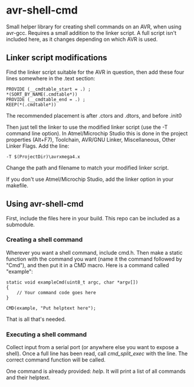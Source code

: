# avr-shell-cmd
Small helper library for creating shell commands on an AVR, when using avr-gcc.
Requires a small addition to the linker script. A full script isn't included here, as it changes depending on which AVR is used.

## Linker script modifications
Find the linker script suitable for the AVR in question, then add these four lines somewhere in the .text section:
```
PROVIDE (__cmdtable_start = .) ;
*(SORT_BY_NAME(.cmdtable*))
PROVIDE (__cmdtable_end = .) ;
KEEP(*(.cmdtable*))
```
The recommended placement is after .ctors and .dtors, and before .init0

Then just tell the linker to use the modified linker script (use the -T command line option). In Atmel/Microchip Studio this is done in the project properties (Alt+F7), Toolchain, AVR/GNU Linker, Miscellaneous, Other Linker Flags. Add the line:
```
-T $(ProjectDir)\avrxmega4.x
```
Change the path and filename to match your modified linker script.

If you don't use Atmel/Microchip Studio, add the linker option in your makefile.

## Using avr-shell-cmd
First, include the files here in your build. This repo can be included as a submodule.

### Creating a shell command
Wherever you want a shell command, include cmd.h. Then make a static function with the command you want (name it the command followed by "Cmd"), and then put it in a CMD macro. Here is a command called "example":
```
static void exampleCmd(uint8_t argc, char *argv[])
{
    // Your command code goes here
}

CMD(example, "Put helptext here");
```
That is all that's needed.

### Executing a shell command
Collect input from a serial port (or anywhere else you want to expose a shell). Once a full line has been read, call *cmd_split_exec* with the line.
The correct command function will be called.

One command is already provided: *help*. It will print a list of all commands and their helptext.
